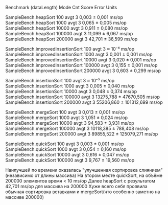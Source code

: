 Benchmark                          (dataLength)  Mode  Cnt      Score        Error  Units

SampleBench.heapSort                        100  avgt    3      0,003 ±      0,001  ms/op
SampleBench.heapSort                       1000  avgt    3      0,065 ±      0,005  ms/op
SampleBench.heapSort                      10000  avgt    3      0,911 ±      0,080  ms/op
SampleBench.heapSort                     100000  avgt    3     11,099 ±      6,067  ms/op
SampleBench.heapSort                     200000  avgt    3     42,701 ±     36,599  ms/op

SampleBench.improvedInsertionSort           100  avgt    3     ≈ 10⁻⁴               ms/op
SampleBench.improvedInsertionSort          1000  avgt    3      0,001 ±      0,001  ms/op
SampleBench.improvedInsertionSort         10000  avgt    3      0,020 ±      0,001  ms/op
SampleBench.improvedInsertionSort        100000  avgt    3      0,155 ±      0,001  ms/op
SampleBench.improvedInsertionSort        200000  avgt    3      0,603 ±      0,299  ms/op

SampleBench.insertionSort                   100  avgt    3     ≈ 10⁻³               ms/op
SampleBench.insertionSort                  1000  avgt    3      0,005 ±      0,040  ms/op
SampleBench.insertionSort                 10000  avgt    3      0,048 ±      0,374  ms/op
SampleBench.insertionSort                100000  avgt    3  13275,788 ±  47670,505  ms/op
SampleBench.insertionSort                200000  avgt    3  55206,860 ± 101312,699  ms/op

SampleBench.mergeSort                       100  avgt    3      0,013 ±      0,001  ms/op
SampleBench.mergeSort                      1000  avgt    3      1,051 ±      0,024  ms/op
SampleBench.mergeSort                     10000  avgt    3     94,583 ±      3,931  ms/op
SampleBench.mergeSort                    100000  avgt    3  10118,385 ±    788,408  ms/op
SampleBench.mergeSort                    200000  avgt    3  89855,522 ± 125079,271  ms/op

SampleBench.quickSort                       100  avgt    3      0,003 ±      0,001  ms/op
SampleBench.quickSort                      1000  avgt    3      0,054 ±      0,160  ms/op
SampleBench.quickSort                     10000  avgt    3      0,616 ±      0,047  ms/op
SampleBench.quickSort                    100000  avgt    3      9,767 ±     19,560  ms/op

Наилучшей по времени оказалась "улучшенная сортировка слиянием" (независимо от длины массива)
На втором месте quickSort, на объёме 200000 элементов время < 10 ms/op
Далее heapSort с результатом 42,701 ms/op для массива на 200000
Хуже всего себя проявила обычная сортировка вставками и mergeSort(что особенно заметно на массиве 200000)
